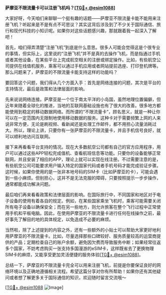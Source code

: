 **萨摩亚不限流量卡可以注册飞机吗？[[TG💪+ @esim1088](https://t.me/s/esim1088)]**

大家好呀，今天咱们来聊聊一个挺有趣的话题——萨摩亚不限流量卡能不能用来注册飞机？听起来是不是有点不可思议？其实这背后涉及到了不少关于国际通信、旅行和现代科技的小知识呢。如果你对这些话题感兴趣，那就跟着我一起深入了解吧！

首先，咱们得弄清楚“注册飞机”到底是什么意思。很多人可能会觉得这是个很专业的事情，但实际上，这里说的“注册飞机”并不是真的去操作飞机，而是指通过手机或者其他设备，在某些平台上完成航空相关的注册或绑定操作。比如，有些航空公司提供在线值机服务，乘客可以通过手机应用或者网站提前选座、打印登机牌等。那么问题来了，萨摩亚的不限流量卡能支持这样的功能吗？

要回答这个问题，我们得从几个方面入手：首先是网络连接的问题，其次是平台的支持情况，最后是政策和法律层面的影响。

先来说说网络连接。萨摩亚是一个位于南太平洋的小岛国，虽然地理位置偏僻，但近年来随着全球化的推进，当地的互联网基础设施也有了很大的改善。很多地方都能使用到稳定的移动数据网络。而所谓的“不限流量卡”，顾名思义，就是一种让你可以在一定范围内无限制地使用移动数据的服务。这种卡对于需要频繁上网的人来说非常方便，无论是刷视频、看新闻还是处理工作邮件，都不用担心流量消耗过大。所以，理论上讲，只要你有一张萨摩亚的不限流量卡，并且手机信号良好，就可以顺利地访问互联网。

接下来再看看平台支持的情况。现在大多数航空公司都有自己的官方应用程序，用户可以通过这些APP轻松完成值机、查看航班信息等功能。只要你的设备能够正常联网，并且安装了相应的APP，理论上就可以实现在线注册。不过需要注意的是，有些航空公司可能要求用户输入特定的国家代码或者手机号码才能完成验证步骤。这时候，如果你使用的是一张非本地号码的SIM卡（比如萨摩亚的卡），可能会遇到一些小麻烦。但别担心，这并不是无法克服的障碍，只要按照提示一步步操作，通常都能成功解决问题。

最后咱们再来看看政策和法律层面的影响。在国际旅行中，不同国家和地区对于电子设备的使用有着各自的规定。例如，在某些国家乘坐飞机时，乘客可能需要关闭所有电子设备以确保安全；而在另一些地方，则允许旅客在整个飞行过程中正常使用手机和平板电脑。因此，在使用萨摩亚的不限流量卡进行任何在线操作之前，最好事先了解目的地的具体规定，以免造成不必要的麻烦。

当然啦，除了上述提到的内容之外，还有一些额外的小贴士可以帮助大家更好地利用萨摩亚的不限流量卡。比如，尽量选择那些口碑较好、服务质量较高的运营商提供的产品；定期检查自己的账户余额，避免因欠费而导致服务中断；如果经常往返多个国家，不妨考虑购买一张支持多国漫游的eSIM卡，这样既省去了更换物理SIM卡的麻烦，又能享受更加灵活便捷的服务体验[[TG💪+ @esim1088](https://t.me/s/esim1088)]。

总结一下，萨摩亚的不限流量卡完全可以用来注册飞机，前提是你要保证良好的网络环境以及正确地遵循相关流程。希望这篇分享对你有所帮助！如果你还有其他疑问或者想了解更多关于国际通信的知识，欢迎随时留言交流哦～

[[TG💪+ @esim1088](https://t.me/s/esim1088) ![Image](https://i.postimg.cc/4NQfJmqS/Snipaste-2025-05-13-00-14-12.png)]